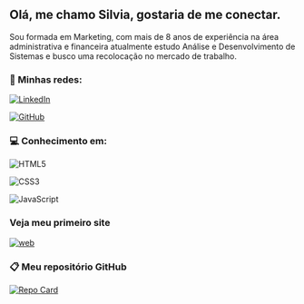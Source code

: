 ## Olá, me chamo Silvia, gostaria de me conectar.

Sou formada em Marketing, com mais de 8 anos de experiência na área administrativa e financeira atualmente estudo Análise e Desenvolvimento de Sistemas e busco uma recolocação no mercado de trabalho.

### 💬 Minhas redes: 

[![LinkedIn](https://img.shields.io/badge/LinkedIn-0077B5?style=for-the-badge&logo=linkedin&logoColor=white)](https://www.linkedin.com/in/silvia-gomes-dias/)

[![GitHub](https://img.shields.io/badge/GitHub-100000?style=for-the-badge&logo=github&logoColor=white)](https://github.com/Silviagomesdz)

 
###  💻  Conhecimento em:

![HTML5](https://img.shields.io/badge/HTML5-E34F26?style=for-the-badge&logo=html5&logoColor=white)

![CSS3](https://img.shields.io/badge/CSS3-1572B6?style=for-the-badge&logo=css3&logoColor=white)

![JavaScript](https://img.shields.io/badge/JavaScript-F7DF1E?style=for-the-badge&logo=javascript&logoColor=black)

### Veja meu primeiro site


[![web](https://img.shields.io/badge/website-81F7F3?style=for-the-badge&logo=&logoColor=white)](https://bf0db48f-4b24-433e-8c38-0bc87141bba9-00-33r8a4096lkwy.spock.replit.dev/)


### 📋 Meu repositório GitHub

[![Repo Card](https://github-readme-stats.vercel.app/api/pin/?username=Silviagomesdz&repo=dio-lab-open-source&bg_color=333&border_color=30A3DC&show_icons=true&icon_color=30A3DC&title_color=E94D5F&text_color=FFF)](https://github.com/Silviagomesdz/dio-lab-open-source)




